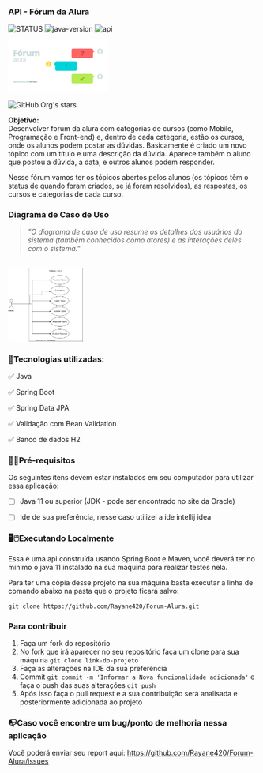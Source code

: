 ### API - Fórum da Alura

![STATUS](https://img.shields.io/badge/Status-%20Concluído-brightgreen)
![java-version](https://img.shields.io/badge/language-Java-red)
![api](https://img.shields.io/badge/framework-Spring-green)<br>


<img src="https://github.com/Rayane420/Forum-Alura/blob/master/ForumAlura.png" width="40%" height="30%"/> 

![GitHub Org's stars](https://img.shields.io/github/stars/Rayane420?style=social)


**Objetivo:** 
<br>
Desenvolver forum da alura com categorias de cursos (como Mobile, Programação e Front-end) e, dentro de cada categoria, estão os cursos, onde os alunos podem postar as dúvidas. 
Basicamente é criado um novo tópico com um título e uma descrição da dúvida. 
Aparece também o aluno que postou a dúvida, a data, e outros alunos podem responder. 

Nesse fórum vamos ter os tópicos abertos pelos alunos (os tópicos têm o status de quando foram criados, se já foram resolvidos), as respostas, os cursos e categorias de cada curso.

### Diagrama de Caso de Uso
> *"O diagrama de caso de uso resume os detalhes dos usuários do sistema (também conhecidos como atores) e as interações deles com o sistema."*
<br>  

<img src="https://github.com/Rayane420/Forum-Alura/blob/master/docs/diagramaDeCasoDeUso.svg" width="30%" height="30%"/> 



### 🚀Tecnologias utilizadas:
✅ Java

✅ Spring Boot

✅ Spring Data JPA

✅ Validação com Bean Validation

✅ Banco de dados H2


### 🚨🔧Pré-requisitos 
Os seguintes itens devem estar instalados em seu computador para utilizar essa aplicação:
- [ ] Java 11 ou superior (JDK - pode ser encontrado no site da Oracle)
- [ ] Ide de sua preferência, nesse caso utilizei a ide intellij idea


### 🖥️🖱️Executando Localmente

Essa é uma api construída usando Spring Boot e Maven, você deverá ter no mínimo o java 11 instalado na sua máquina para realizar testes nela.

Para ter uma cópia desse projeto na sua máquina basta executar a linha de comando abaixo na pasta que o projeto ficará salvo:

```
git clone https://github.com/Rayane420/Forum-Alura.git
```

### Para contribuir

1. Faça um fork do repositório
2. No fork que irá aparecer no seu repositório faça um clone para sua máquina ```git clone link-do-projeto```
3. Faça as alterações na IDE da sua preferência
4. Commit ```git commit -m 'Informar a Nova funcionalidade adicionada'``` e faça o push das suas alterações ```git push```
6. Após isso faça o pull request e a sua contribuição será analisada e posteriormente adicionada ao projeto


### 📭Caso você encontre um bug/ponto de melhoria nessa aplicação

Você poderá enviar seu report aqui: https://github.com/Rayane420/Forum-Alura/issues
